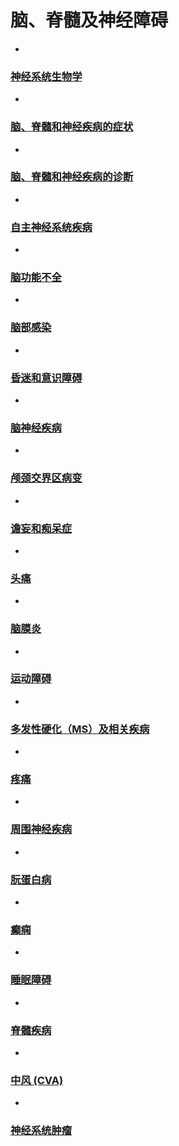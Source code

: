 #  脑、脊髓及神经障碍

 

- 

  ### [神经系统生物学](https://www.msdmanuals.cn/home/brain-spinal-cord-and-nerve-disorders/神经系统生物学/overview-of-the-nervous-system)

- 

  ### [脑、脊髓和神经疾病的症状](https://www.msdmanuals.cn/home/brain-spinal-cord-and-nerve-disorders/symptoms-of-brain-spinal-cord-and-nerve-disorders/introduction-to-symptoms-of-brain-spinal-cord-and-nerve-disorders)

- 

  ### [脑、脊髓和神经疾病的诊断](https://www.msdmanuals.cn/home/brain-spinal-cord-and-nerve-disorders/脑、脊髓和神经疾病的诊断/introduction-to-the-diagnosis-of-brain-spinal-cord-and-nerve-disorders)

- 

  ### [自主神经系统疾病](https://www.msdmanuals.cn/home/brain-spinal-cord-and-nerve-disorders/autonomic-nervous-system-disorders/overview-of-the-autonomic-nervous-system)

- 

  ### [脑功能不全](https://www.msdmanuals.cn/home/brain-spinal-cord-and-nerve-disorders/脑功能不全/overview-of-brain-dysfunction)

- 

  ### [脑部感染](https://www.msdmanuals.cn/home/brain-spinal-cord-and-nerve-disorders/脑部感染/overview-of-brain-infections)

- 

  ### [昏迷和意识障碍](https://www.msdmanuals.cn/home/brain-spinal-cord-and-nerve-disorders/coma-and-impaired-consciousness/consciousness)

- 

  ### [脑神经疾病](https://www.msdmanuals.cn/home/brain-spinal-cord-and-nerve-disorders/cranial-nerve-disorders/overview-of-the-cranial-nerves)

- 

  ### [颅颈交界区病变](https://www.msdmanuals.cn/home/brain-spinal-cord-and-nerve-disorders/craniocervical-junction-disorders/craniocervical-junction-disorders)

- 

  ### [谵妄和痴呆症](https://www.msdmanuals.cn/home/brain-spinal-cord-and-nerve-disorders/谵妄和痴呆症/overview-of-delirium-and-dementia)

- 

  ### [头痛](https://www.msdmanuals.cn/home/brain-spinal-cord-and-nerve-disorders/headaches/overview-of-headache)

- 

  ### [脑膜炎](https://www.msdmanuals.cn/home/brain-spinal-cord-and-nerve-disorders/meningitis/introduction-to-meningitis)

- 

  ### [运动障碍](https://www.msdmanuals.cn/home/brain-spinal-cord-and-nerve-disorders/movement-disorders/overview-of-movement-disorders)

- 

  ### [多发性硬化（MS）及相关疾病](https://www.msdmanuals.cn/home/brain-spinal-cord-and-nerve-disorders/multiple-sclerosis-ms-and-related-disorders/overview-of-demyelinating-disorders)

- 

  ### [疼痛](https://www.msdmanuals.cn/home/brain-spinal-cord-and-nerve-disorders/pain/overview-of-pain)

- 

  ### [周围神经疾病](https://www.msdmanuals.cn/home/brain-spinal-cord-and-nerve-disorders/peripheral-nerve-and-related-disorders/overview-of-the-peripheral-nervous-system)

- 

  ### [朊蛋白病](https://www.msdmanuals.cn/home/brain-spinal-cord-and-nerve-disorders/prion-diseases/overview-of-prion-diseases)

- 

  ### [癫痫](https://www.msdmanuals.cn/home/brain-spinal-cord-and-nerve-disorders/seizure-disorders/seizure-disorders)

- 

  ### [睡眠障碍](https://www.msdmanuals.cn/home/brain-spinal-cord-and-nerve-disorders/sleep-disorders/overview-of-sleep)

- 

  ### [脊髓疾病](https://www.msdmanuals.cn/home/brain-spinal-cord-and-nerve-disorders/脊髓疾病/overview-of-spinal-cord-disorders)

- 

  ### [中风 (CVA)](https://www.msdmanuals.cn/home/brain-spinal-cord-and-nerve-disorders/stroke-cva/overview-of-stroke)

- 

  ### [神经系统肿瘤](https://www.msdmanuals.cn/home/brain-spinal-cord-and-nerve-disorders/神经系统肿瘤/overview-of-tumors-of-the-nervous-system)